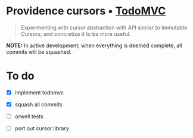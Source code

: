 # Providence cursors • [TodoMVC](http://todomvc.com)

> Experimenting with cursor abstraction with API similar to Immutable Cursors; and
> concretize it to be more useful.

**NOTE:** In active development; when everything is deemed complete, all commits will be squashed.

To do
=====

- [x] implement todomvc

- [x] squash all commits

- [ ] orwell tests

- [ ] port out cursor library
